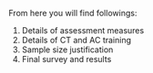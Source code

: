 From here you will find followings:

1. Details of assessment measures
2. Details of CT and AC training
3. Sample size justification
4. Final survey and results
